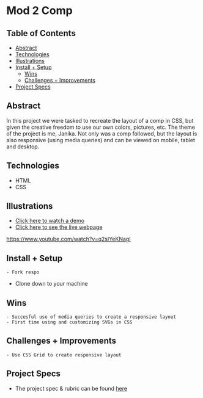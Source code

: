 

# Mod 2 Comp



## Table of Contents
  - [Abstract](#abstract)
  - [Technologies](#technologies)
  - [Illustrations](#illustrations)
  - [Install + Setup](#set-up)
	- [Wins](#wins)
	- [Challenges + Improvements](#challenges-+-Improvements)
  - [Project Specs](#project-specs)

## Abstract
In this project we were tasked to recreate the layout of a comp in CSS, but given the creative freedom to use our own colors, pictures, etc. The theme of the project is me, Janika. Not only was a comp followed, but the layout is also responsive (using media queries) and can be viewed on mobile, tablet and desktop.

## Technologies
  - HTML
  - CSS

## Illustrations
- [Click here to watch a demo](https://www.youtube.com/watch?v=q2slYeKNagI)
- [Click here to see the live webpage](https://jhortizu01.github.io/comp/)

https://www.youtube.com/watch?v=q2slYeKNagI

## Install + Setup
	- Fork respo
  - Clone down to your machine

## Wins
	- Succesful use of media queries to create a responsive layout
	- First time using and customizing SVGs in CSS

## Challenges + Improvements
	- Use CSS Grid to create responsive layout

## Project Specs
  - The project spec & rubric can be found [here](https://frontend.turing.edu/projects/static-comp-challenge.html)
